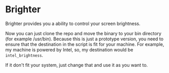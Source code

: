 # Brighter

Brighter provides you a ability to control your screen brightness.

Now you can just clone the repo and move the binary to your bin directory (for example /usr/bin).
Because this is just a prototype version, you need to ensure that the destination in the script is fit for your
machine. For example, my machine is powered by Intel, so, my destination would be `intel_brightness`.

If it don't fit your system, just change that and use it as you want to.
